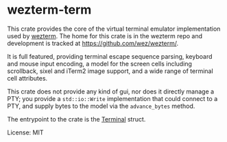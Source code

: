 # wezterm-term

This crate provides the core of the virtual terminal emulator implementation
used by [wezterm](https://wezfurlong.org/wezterm/).  The home for this
crate is in the wezterm repo and development is tracked at
<https://github.com/wez/wezterm/>.

It is full featured, providing terminal escape sequence parsing,
keyboard and mouse input encoding, a model for the screen cells
including scrollback, sixel and iTerm2 image support, and a wide range
of terminal cell attributes.

This crate does not provide any kind of gui, nor does it directly
manage a PTY; you provide a `std::io::Write` implementation that
could connect to a PTY, and supply bytes to the model via the
`advance_bytes` method.

The entrypoint to the crate is the [Terminal](terminal/struct.Terminal.html)
struct.

License: MIT
